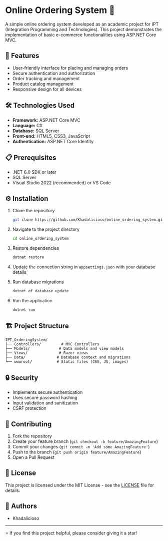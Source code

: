 # Online Ordering System 🛒

A simple online ordering system developed as an academic project for IPT (Integration Programming and Technologies). This project demonstrates the implementation of basic e-commerce functionalities using ASP.NET Core MVC.

## 🚀 Features

- User-friendly interface for placing and managing orders
- Secure authentication and authorization
- Order tracking and management
- Product catalog management
- Responsive design for all devices

## 🛠️ Technologies Used

- **Framework:** ASP.NET Core MVC
- **Language:** C#
- **Database:** SQL Server
- **Front-end:** HTML5, CSS3, JavaScript
- **Authentication:** ASP.NET Core Identity

## 📋 Prerequisites

- .NET 6.0 SDK or later
- SQL Server
- Visual Studio 2022 (recommended) or VS Code

## ⚙️ Installation

1. Clone the repository
   ```bash
   git clone https://github.com/Khadalicioso/online_ordering_system.git
   ```

2. Navigate to the project directory
   ```bash
   cd online_ordering_system
   ```

3. Restore dependencies
   ```bash
   dotnet restore
   ```

4. Update the connection string in `appsettings.json` with your database details

5. Run database migrations
   ```bash
   dotnet ef database update
   ```

6. Run the application
   ```bash
   dotnet run
   ```

## 🏗️ Project Structure

```
IPT_OrderingSystem/
├── Controllers/         # MVC Controllers
├── Models/             # Data models and view models
├── Views/              # Razor views
├── Data/              # Database context and migrations
└── wwwroot/           # Static files (CSS, JS, images)
```

## 🔒 Security

- Implements secure authentication
- Uses secure password hashing
- Input validation and sanitization
- CSRF protection

## 🤝 Contributing

1. Fork the repository
2. Create your feature branch (`git checkout -b feature/AmazingFeature`)
3. Commit your changes (`git commit -m 'Add some AmazingFeature'`)
4. Push to the branch (`git push origin feature/AmazingFeature`)
5. Open a Pull Request

## 📝 License

This project is licensed under the MIT License - see the [LICENSE](LICENSE) file for details.

## 👥 Authors

- Khadalicioso

---

⭐ If you find this project helpful, please consider giving it a star!

